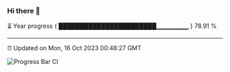 ### Hi there 👋

⏳ Year progress { ███████████████████████▁▁▁▁▁▁▁ } 78.91 %

---

⏰ Updated on Mon, 16 Oct 2023 00:48:27 GMT

![Progress Bar CI](https://github.com/liununu/liununu/workflows/Progress%20Bar%20CI/badge.svg)

